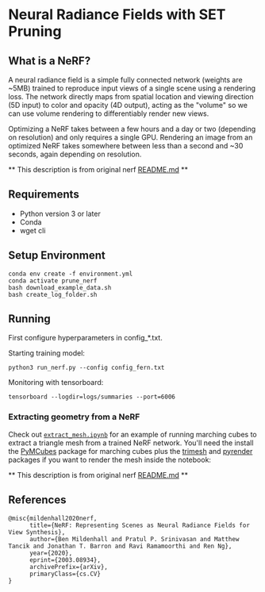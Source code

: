 # **Neural Radiance Fields with SET Pruning**

## **What is a NeRF?**

A neural radiance field is a simple fully connected network (weights are ~5MB) trained to reproduce input views of a single scene using a rendering loss. The network directly maps from spatial location and viewing direction (5D input) to color and opacity (4D output), acting as the "volume" so we can use volume rendering to differentiably render new views.

Optimizing a NeRF takes between a few hours and a day or two (depending on resolution) and only requires a single GPU. Rendering an image from an optimized NeRF takes somewhere between less than a second and ~30 seconds, again depending on resolution.

** This description is from original nerf [README.md](https://github.com/bmild/nerf) **

## Requirements

- Python version 3 or later
- Conda
- wget cli

## Setup Environment

```
conda env create -f environment.yml
conda activate prune_nerf
bash download_example_data.sh
bash create_log_folder.sh
```

## Running

First configure hyperparameters in config\_\*.txt.

Starting training model:

```
python3 run_nerf.py --config config_fern.txt
```

Monitoring with tensorboard:

```
tensorboard --logdir=logs/summaries --port=6006
```

### **Extracting geometry from a NeRF**

Check out [`extract_mesh.ipynb`](https://github.com/bmild/nerf/blob/master/extract_mesh.ipynb) for an example of running marching cubes to extract a triangle mesh from a trained NeRF network. You'll need the install the [PyMCubes](https://github.com/pmneila/PyMCubes) package for marching cubes plus the [trimesh](https://github.com/mikedh/trimesh) and [pyrender](https://github.com/mmatl/pyrender) packages if you want to render the mesh inside the notebook:

** This description is from original nerf [README.md](https://github.com/bmild/nerf) **

## References

```
@misc{mildenhall2020nerf,
      title={NeRF: Representing Scenes as Neural Radiance Fields for View Synthesis}, 
      author={Ben Mildenhall and Pratul P. Srinivasan and Matthew Tancik and Jonathan T. Barron and Ravi Ramamoorthi and Ren Ng},
      year={2020},
      eprint={2003.08934},
      archivePrefix={arXiv},
      primaryClass={cs.CV}
}
```
